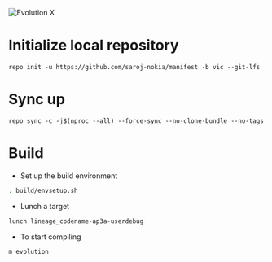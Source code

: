 ![Evolution X](https://github.com/Evolution-X/manifest/raw/vic/Banner.png)

# Initialize local repository
```
repo init -u https://github.com/saroj-nokia/manifest -b vic --git-lfs
```

# Sync up
```
repo sync -c -j$(nproc --all) --force-sync --no-clone-bundle --no-tags
```

# Build

- Set up the build environment
```bash
. build/envsetup.sh
```

- Lunch a target
```bash
lunch lineage_codename-ap3a-userdebug
```

- To start compiling
```bash
m evolution
```

